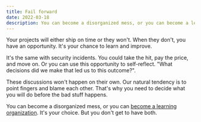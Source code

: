 ```yaml
---
title: Fail forward
date: 2022-03-18
description: You can become a disorganized mess, or you can become a learning organization. It's your choice. But you don't get to have both.
---
```


Your projects will either ship on time or they won't. When they don't, you have an opportunity. It's your chance to learn and improve. 

It's the same with security incidents. You could take the hit, pay the price, and move on. Or you can use this opportunity to self-reflect. "What decisions did we make that led us to this outcome?".

These discussions won't happen on their own. Our natural tendency is to point fingers and blame each other. That's why you need to decide what you will do before the bad stuff happens. 

You can become a disorganized mess, or you can [become a learning organization](take-one-step). It's your choice. But you don't get to have both.
